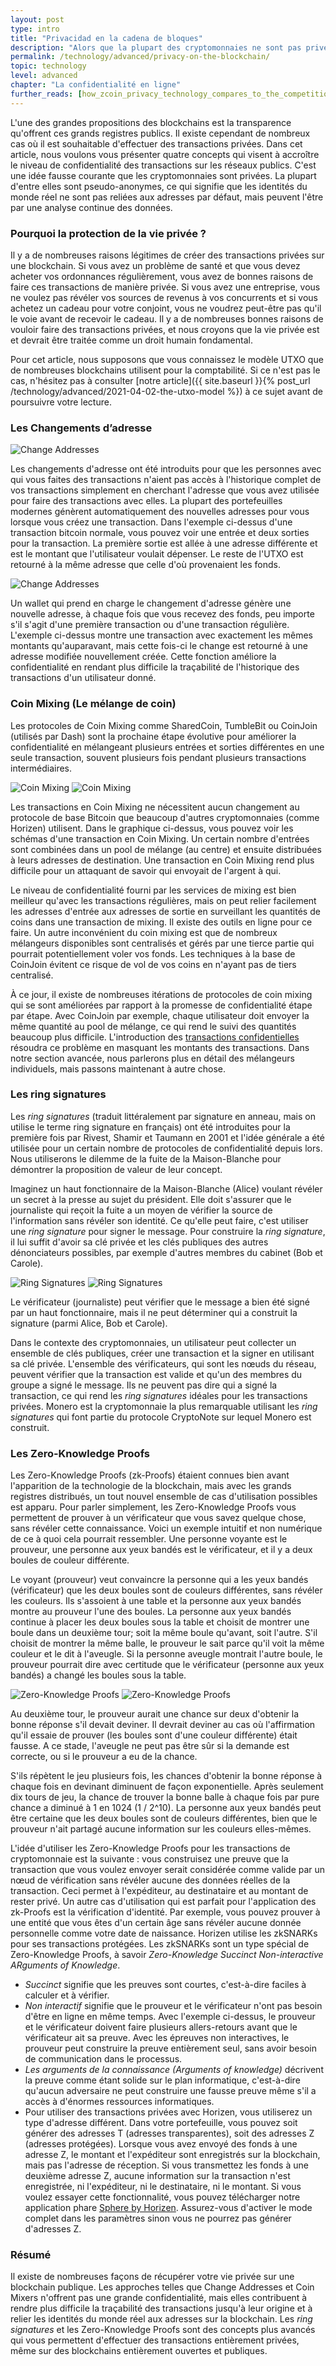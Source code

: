 ```yaml
---
layout: post
type: intro
title: "Privacidad en la cadena de bloques"
description: "Alors que la plupart des cryptomonnaies ne sont pas privées par défaut, vous avez l’option de créer de véritables transactions privées. Ce chapitre présente les différentes méthodes qui permettent d'assurer le respect de la vie privée sur la blockchain."
permalink: /technology/advanced/privacy-on-the-blockchain/
topic: technology
level: advanced
chapter: "La confidentialité en ligne"
further_reads: [how_zcoin_privacy_technology_compares_to_the_competition]
---
```


L'une des grandes propositions des blockchains est la transparence qu'offrent ces grands registres publics. Il existe cependant de nombreux cas où il est souhaitable d'effectuer des transactions privées. Dans cet article, nous voulons vous présenter quatre concepts qui visent à accroître le niveau de confidentialité des transactions sur les réseaux publics. C'est une idée fausse courante que les cryptomonnaies sont privées. La plupart d'entre elles sont pseudo-anonymes, ce qui signifie que les identités du monde réel ne sont pas reliées aux adresses par défaut, mais peuvent l'être par une analyse continue des données.

### Pourquoi la protection de la vie privée ?

Il y a de nombreuses raisons légitimes de créer des transactions privées sur une blockchain. Si vous avez un problème de santé et que vous devez acheter vos ordonnances régulièrement, vous avez de bonnes raisons de faire ces transactions de manière privée. Si vous avez une entreprise, vous ne voulez pas révéler vos sources de revenus à vos concurrents et si vous achetez un cadeau pour votre conjoint, vous ne voudrez peut-être pas qu'il le voie avant de recevoir le cadeau. Il y a de nombreuses bonnes raisons de vouloir faire des transactions privées, et nous croyons que la vie privée est et devrait être traitée comme un droit humain fondamental.

Pour cet article, nous supposons que vous connaissez le modèle UTXO que de nombreuses blockchains utilisent pour la comptabilité. Si ce n'est pas le cas, n'hésitez pas à consulter [notre article]({{ site.baseurl }}{% post_url /technology/advanced/2021-04-02-the-utxo-model %}) à ce sujet avant de poursuivre votre lecture.

### Les Changements d’adresse

<div class="my-4">
    <img src="/assets/post_files/technology/advanced/privacy-on-the-blockchain/change_address_0.png" alt="Change Addresses">
</div>

Les changements d'adresse ont été introduits pour que les personnes avec qui vous faites des transactions n'aient pas accès à l'historique complet de vos transactions simplement en cherchant l'adresse que vous avez utilisée pour faire des transactions avec elles. La plupart des portefeuilles modernes génèrent automatiquement des nouvelles adresses pour vous lorsque vous créez une transaction. Dans l'exemple ci-dessus d'une transaction bitcoin normale, vous pouvez voir une entrée et deux sorties pour la transaction. La première sortie est allée à une adresse différente et est le montant que l'utilisateur voulait dépenser. Le reste de l'UTXO est retourné à la même adresse que celle d'où provenaient les fonds.

<div class="my-4">
    <img src="/assets/post_files/technology/advanced/privacy-on-the-blockchain/change_address_1.png" alt="Change Addresses">
</div>

Un wallet qui prend en charge le changement d'adresse génère une nouvelle adresse, à chaque fois que vous recevez des fonds, peu importe s'il s'agit d'une première transaction ou d'une transaction régulière. L'exemple ci-dessus montre une transaction avec exactement les mêmes montants qu'auparavant, mais cette fois-ci le change est retourné à une adresse modifiée nouvellement créée. Cette fonction améliore la confidentialité en rendant plus difficile la traçabilité de l'historique des transactions d'un utilisateur donné.

### Coin Mixing (Le mélange de coin)

Les protocoles de Coin Mixing comme SharedCoin, TumbleBit ou CoinJoin (utilisés par Dash) sont la prochaine étape évolutive pour améliorer la confidentialité en mélangeant plusieurs entrées et sorties différentes en une seule transaction, souvent plusieurs fois pendant plusieurs transactions intermédiaires.

![Coin Mixing](/assets/post_files/technology/advanced/privacy-on-the-blockchain/FR_coinjoin_D.jpg)
![Coin Mixing](/assets/post_files/technology/advanced/privacy-on-the-blockchain/FR_coinjoin_M.jpg)

Les transactions en Coin Mixing ne nécessitent aucun changement au protocole de base Bitcoin que beaucoup d'autres cryptomonnaies (comme Horizen) utilisent. Dans le graphique ci-dessus, vous pouvez voir les schémas d'une transaction en Coin Mixing. Un certain nombre d'entrées sont combinées dans un pool de mélange (au centre) et ensuite distribuées à leurs adresses de destination. Une transaction en Coin Mixing rend plus difficile pour un attaquant de savoir qui envoyait de l'argent à qui.

Le niveau de confidentialité fourni par les services de mixing est bien meilleur qu'avec les transactions régulières, mais on peut relier facilement les adresses d'entrée aux adresses de sortie en surveillant les quantités de coins dans une transaction de mixing. Il existe des outils en ligne pour ce faire. Un autre inconvénient du coin mixing est que de nombreux mélangeurs disponibles sont centralisés et gérés par une tierce partie qui pourrait potentiellement voler vos fonds. Les techniques à la base de CoinJoin évitent ce risque de vol de vos coins en n'ayant pas de tiers centralisé.

À ce jour, il existe de nombreuses itérations de protocoles de coin mixing qui se sont améliorées par rapport à la promesse de confidentialité étape par étape. Avec CoinJoin par exemple, chaque utilisateur doit envoyer la même quantité au pool de mélange, ce qui rend le suivi des quantités beaucoup plus difficile. L'introduction des [transactions confidentielles](https://medium.com/@ecurrencyhodler/a-primer-to-confidential-transactions-e6ab3dd2bf1e) résoudra ce problème en masquant les montants des transactions. Dans notre section avancée, nous parlerons plus en détail des mélangeurs individuels, mais passons maintenant à autre chose.

### Les ring signatures

Les _ring signatures_ (traduit littéralement par signature en anneau, mais on utilise le terme ring signature en français) ont été introduites pour la première fois par Rivest, Shamir et Taumann en 2001 et l'idée générale a été utilisée pour un certain nombre de protocoles de confidentialité depuis lors. Nous utiliserons le dilemme de la fuite de la Maison-Blanche pour démontrer la proposition de valeur de leur concept.

Imaginez un haut fonctionnaire de la Maison-Blanche (Alice) voulant révéler un secret à la presse au sujet du président. Elle doit s'assurer que le journaliste qui reçoit la fuite a un moyen de vérifier la source de l'information sans révéler son identité. Ce qu'elle peut faire, c'est utiliser une _ring signature_ pour signer le message. Pour construire la _ring signature_, il lui suffit d'avoir sa clé privée et les clés publiques des autres dénonciateurs possibles, par exemple d'autres membres du cabinet (Bob et Carole).

![Ring Signatures](/assets/post_files/technology/advanced/privacy-on-the-blockchain/FR_ring_sig_D.jpg)
![Ring Signatures](/assets/post_files/technology/advanced/privacy-on-the-blockchain/FR_ring_sig_M.jpg)

Le vérificateur (journaliste) peut vérifier que le message a bien été signé par un haut fonctionnaire, mais il ne peut déterminer qui a construit la signature (parmi Alice, Bob et Carole).

Dans le contexte des cryptomonnaies, un utilisateur peut collecter un ensemble de clés publiques, créer une transaction et la signer en utilisant sa clé privée. L'ensemble des vérificateurs, qui sont les nœuds du réseau, peuvent vérifier que la transaction est valide et qu'un des membres du groupe a signé le message. Ils ne peuvent pas dire qui a signé la transaction, ce qui rend les _ring signatures_ idéales pour les transactions privées. Monero est la cryptomonnaie la plus remarquable utilisant les _ring signatures_ qui font partie du protocole CryptoNote sur lequel Monero est construit.

### Les Zero-Knowledge Proofs

Les Zero-Knowledge Proofs (zk-Proofs) étaient connues bien avant l'apparition de la technologie de la blockchain, mais avec les grands registres distribués, un tout nouvel ensemble de cas d'utilisation possibles est apparu. Pour parler simplement, les Zero-Knowledge Proofs vous permettent de prouver à un vérificateur que vous savez quelque chose, sans révéler cette connaissance. Voici un exemple intuitif et non numérique de ce à quoi cela pourrait ressembler. Une personne voyante est le prouveur, une personne aux yeux bandés est le vérificateur, et il y a deux boules de couleur différente.

Le voyant (prouveur) veut convaincre la personne qui a les yeux bandés (vérificateur) que les deux boules sont de couleurs différentes, sans révéler les couleurs. Ils s'assoient à une table et la personne aux yeux bandés montre au prouveur l'une des boules. La personne aux yeux bandés continue à placer les deux boules sous la table et choisit de montrer une boule dans un deuxième tour; soit la même boule qu'avant, soit l'autre. S'il choisit de montrer la même balle, le prouveur le sait parce qu'il voit la même couleur et le dit à l'aveugle. Si la personne aveugle montrait l'autre boule, le prouveur pourrait dire avec certitude que le vérificateur (personne aux yeux bandés) a changé les boules sous la table.

![Zero-Knowledge Proofs](/assets/post_files/technology/advanced/privacy-on-the-blockchain/FR_zkproof_D.jpg)
![Zero-Knowledge Proofs](/assets/post_files/technology/advanced/privacy-on-the-blockchain/FR_zkproof_M.jpg)

Au deuxième tour, le prouveur aurait une chance sur deux d'obtenir la bonne réponse s'il devait deviner. Il devrait deviner au cas où l'affirmation qu'il essaie de prouver (les boules sont d'une couleur différente) était fausse. A ce stade, l'aveugle ne peut pas être sûr si la demande est correcte, ou si le prouveur a eu de la chance.

S'ils répètent le jeu plusieurs fois, les chances d'obtenir la bonne réponse à chaque fois en devinant diminuent de façon exponentielle. Après seulement dix tours de jeu, la chance de trouver la bonne balle à chaque fois par pure chance a diminué à 1 en 1024 (1 / 2^10). La personne aux yeux bandés peut être certaine que les deux boules sont de couleurs différentes, bien que le prouveur n'ait partagé aucune information sur les couleurs elles-mêmes.

L'idée d'utiliser les Zero-Knowledge Proofs pour les transactions de cryptomonnaie est la suivante : vous construisez une preuve que la transaction que vous voulez envoyer serait considérée comme valide par un nœud de vérification sans révéler aucune des données réelles de la transaction. Ceci permet à l'expéditeur, au destinataire et au montant de rester privé. Un autre cas d'utilisation qui est parfait pour l'application des zk-Proofs est la vérification d'identité. Par exemple, vous pouvez prouver à une entité que vous êtes d'un certain âge sans révéler aucune donnée personnelle comme votre date de naissance. Horizen utilise les zkSNARKs pour ses transactions protégées. Les zkSNARKs sont un type spécial de Zero-Knowledge Proofs, à savoir _Zero-Knowledge Succinct Non-interactive ARguments of Knowledge_.

- _Succinct_ signifie que les preuves sont courtes, c'est-à-dire faciles à calculer et à vérifier.
- _Non interactif_ signifie que le prouveur et le vérificateur n'ont pas besoin d'être en ligne en même temps. Avec l'exemple ci-dessus, le prouveur et le vérificateur doivent faire plusieurs allers-retours avant que le vérificateur ait sa preuve. Avec les épreuves non interactives, le prouveur peut construire la preuve entièrement seul, sans avoir besoin de communication dans le processus.
- _Les arguments de la connaissance (Arguments of knowledge)_ décrivent la preuve comme étant solide sur le plan informatique, c'est-à-dire qu'aucun adversaire ne peut construire une fausse preuve même s'il a accès à d'énormes ressources informatiques.
- Pour utiliser des transactions privées avec Horizen, vous utiliserez un type d'adresse différent. Dans votre portefeuille, vous pouvez soit générer des adresses T (adresses transparentes), soit des adresses Z (adresses protégées). Lorsque vous avez envoyé des fonds à une adresse Z, le montant et l'expéditeur sont enregistrés sur la blockchain, mais pas l'adresse de réception. Si vous transmettez les fonds à une deuxième adresse Z, aucune information sur la transaction n'est enregistrée, ni l'expéditeur, ni le destinataire, ni le montant. Si vous voulez essayer cette fonctionnalité, vous pouvez télécharger notre application phare [Sphere by Horizen](https://www.horizen.global/wallets/). Assurez-vous d'activer le mode complet dans les paramètres sinon vous ne pourrez pas générer d'adresses Z.

### Résumé

Il existe de nombreuses façons de récupérer votre vie privée sur une blockchain publique. Les approches telles que Change Addresses et Coin Mixers n'offrent pas une grande confidentialité, mais elles contribuent à rendre plus difficile la traçabilité des transactions jusqu'à leur origine et à relier les identités du monde réel aux adresses sur la blockchain. Les _ring signatures_ et les Zero-Knowledge Proofs sont des concepts plus avancés qui vous permettent d'effectuer des transactions entièrement privées, même sur des blockchains entièrement ouvertes et publiques.
